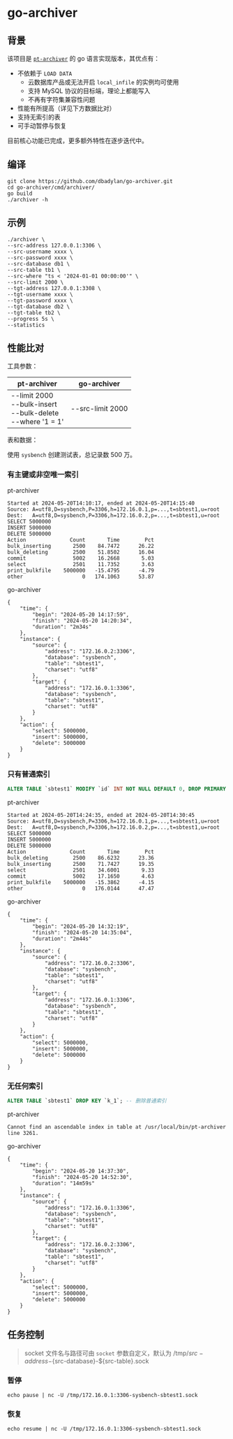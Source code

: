 # go-archiver

## 背景

该项目是 [`pt-archiver`](https://docs.percona.com/percona-toolkit/pt-archiver.html) 的 go 语言实现版本，其优点有：

* 不依赖于 `LOAD DATA`
  - 云数据库产品或无法开启 `local_infile` 的实例均可使用
  - 支持 MySQL 协议的目标端，理论上都能写入
  - 不再有字符集兼容性问题
* 性能有所提高（详见下方数据比对）
* 支持无索引的表
* 可手动暂停与恢复

目前核心功能已完成，更多额外特性在逐步迭代中。

## 编译

```shell
git clone https://github.com/dbadylan/go-archiver.git
cd go-archiver/cmd/archiver/
go build
./archiver -h
```

## 示例

```shell
./archiver \
--src-address 127.0.0.1:3306 \
--src-username xxxx \
--src-password xxxx \
--src-database db1 \
--src-table tb1 \
--src-where "ts < '2024-01-01 00:00:00'" \
--src-limit 2000 \
--tgt-address 127.0.0.1:3308 \
--tgt-username xxxx \
--tgt-password xxxx \
--tgt-database db2 \
--tgt-table tb2 \
--progress 5s \
--statistics
```

## 性能比对

工具参数：

| pt-archiver                                                             | go-archiver      |
|-------------------------------------------------------------------------|------------------|
| --limit 2000<br />--bulk-insert<br />--bulk-delete<br />--where '1 = 1' | --src-limit 2000 |

表和数据：

使用 `sysbench` 创建测试表，总记录数 500 万。

### 有主键或非空唯一索引

pt-archiver

```
Started at 2024-05-20T14:10:17, ended at 2024-05-20T14:15:40
Source: A=utf8,D=sysbench,P=3306,h=172.16.0.1,p=...,t=sbtest1,u=root
Dest:   A=utf8,D=sysbench,P=3306,h=172.16.0.2,p=...,t=sbtest1,u=root
SELECT 5000000
INSERT 5000000
DELETE 5000000
Action              Count       Time        Pct
bulk_inserting       2500    84.7472      26.22
bulk_deleting        2500    51.8502      16.04
commit               5002    16.2668       5.03
select               2501    11.7352       3.63
print_bulkfile    5000000   -15.4795      -4.79
other                   0   174.1063      53.87
```

go-archiver

```
{
    "time": {
        "begin": "2024-05-20 14:17:59",
        "finish": "2024-05-20 14:20:34",
        "duration": "2m34s"
    },
    "instance": {
        "source": {
            "address": "172.16.0.2:3306",
            "database": "sysbench",
            "table": "sbtest1",
            "charset": "utf8"
        },
        "target": {
            "address": "172.16.0.1:3306",
            "database": "sysbench",
            "table": "sbtest1",
            "charset": "utf8"
        }
    },
    "action": {
        "select": 5000000,
        "insert": 5000000,
        "delete": 5000000
    }
}
```

### 只有普通索引

```sql
ALTER TABLE `sbtest1` MODIFY `id` INT NOT NULL DEFAULT 0, DROP PRIMARY KEY; -- 删除主键
```

pt-archiver

```
Started at 2024-05-20T14:24:35, ended at 2024-05-20T14:30:45
Source: A=utf8,D=sysbench,P=3306,h=172.16.0.1,p=...,t=sbtest1,u=root
Dest:   A=utf8,D=sysbench,P=3306,h=172.16.0.2,p=...,t=sbtest1,u=root
SELECT 5000000
INSERT 5000000
DELETE 5000000
Action              Count       Time        Pct
bulk_deleting        2500    86.6232      23.36
bulk_inserting       2500    71.7427      19.35
select               2501    34.6001       9.33
commit               5002    17.1650       4.63
print_bulkfile    5000000   -15.3862      -4.15
other                   0   176.0144      47.47
```

go-archiver

```
{
    "time": {
        "begin": "2024-05-20 14:32:19",
        "finish": "2024-05-20 14:35:04",
        "duration": "2m44s"
    },
    "instance": {
        "source": {
            "address": "172.16.0.2:3306",
            "database": "sysbench",
            "table": "sbtest1",
            "charset": "utf8"
        },
        "target": {
            "address": "172.16.0.1:3306",
            "database": "sysbench",
            "table": "sbtest1",
            "charset": "utf8"
        }
    },
    "action": {
        "select": 5000000,
        "insert": 5000000,
        "delete": 5000000
    }
}
```

### 无任何索引

```sql
ALTER TABLE `sbtest1` DROP KEY `k_1`; -- 删除普通索引
```

pt-archiver

```
Cannot find an ascendable index in table at /usr/local/bin/pt-archiver line 3261.
```

go-archiver

```
{
    "time": {
        "begin": "2024-05-20 14:37:30",
        "finish": "2024-05-20 14:52:30",
        "duration": "14m59s"
    },
    "instance": {
        "source": {
            "address": "172.16.0.1:3306",
            "database": "sysbench",
            "table": "sbtest1",
            "charset": "utf8"
        },
        "target": {
            "address": "172.16.0.2:3306",
            "database": "sysbench",
            "table": "sbtest1",
            "charset": "utf8"
        }
    },
    "action": {
        "select": 5000000,
        "insert": 5000000,
        "delete": 5000000
    }
}
```

## 任务控制

> socket 文件名与路径可由 `socket` 参数自定义，默认为 /tmp/${src-address}-${src-database}-${src-table}.sock

### 暂停

```shell
echo pause | nc -U /tmp/172.16.0.1:3306-sysbench-sbtest1.sock
```

### 恢复

```shell
echo resume | nc -U /tmp/172.16.0.1:3306-sysbench-sbtest1.sock
```

